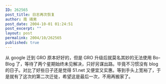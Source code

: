 ```yaml
---
ID: 262565
post_title: 日志再次恢复
author: 南 靖男
post_date: 2004-10-01 01:24:51
post_excerpt: ""
layout: post
permalink: 2004/10/262565
published: true
---
```

从 google 迁到 GRO 原本好好的，但是 GRO 升级后就莫名其妙的无法使用 Bo-Blog 了，等待了两个星期始终未见解决，只好另谋出路。毕竟不习惯没有 blog 的日子。对比了好些日子还是觉得 51.net 又便宜又实惠。等到手头上宽裕了，于是就有了这次的第二次迁徙，希望这是最后一次，不用再搬家了。